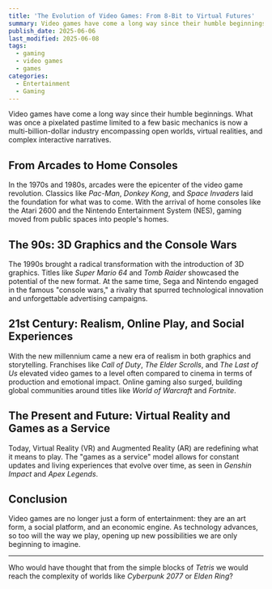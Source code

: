 ```yaml
---
title: 'The Evolution of Video Games: From 8-Bit to Virtual Futures'
summary: Video games have come a long way since their humble beginnings.
publish_date: 2025-06-06
last_modified: 2025-06-08
tags:
  - gaming
  - video games
  - games
categories:
  - Entertainment
  - Gaming
---
```

Video games have come a long way since their humble beginnings. What was once a pixelated pastime limited to a few basic mechanics is now a multi-billion-dollar industry encompassing open worlds, virtual realities, and complex interactive narratives.

## From Arcades to Home Consoles

In the 1970s and 1980s, arcades were the epicenter of the video game revolution. Classics like *Pac-Man*, *Donkey Kong*, and *Space Invaders* laid the foundation for what was to come. With the arrival of home consoles like the Atari 2600 and the Nintendo Entertainment System (NES), gaming moved from public spaces into people's homes.

## The 90s: 3D Graphics and the Console Wars

The 1990s brought a radical transformation with the introduction of 3D graphics. Titles like *Super Mario 64* and *Tomb Raider* showcased the potential of the new format. At the same time, Sega and Nintendo engaged in the famous "console wars," a rivalry that spurred technological innovation and unforgettable advertising campaigns.

## 21st Century: Realism, Online Play, and Social Experiences

With the new millennium came a new era of realism in both graphics and storytelling. Franchises like *Call of Duty*, *The Elder Scrolls*, and *The Last of Us* elevated video games to a level often compared to cinema in terms of production and emotional impact. Online gaming also surged, building global communities around titles like *World of Warcraft* and *Fortnite*.

## The Present and Future: Virtual Reality and Games as a Service

Today, Virtual Reality (VR) and Augmented Reality (AR) are redefining what it means to play. The "games as a service" model allows for constant updates and living experiences that evolve over time, as seen in *Genshin Impact* and *Apex Legends*.

## Conclusion

Video games are no longer just a form of entertainment: they are an art form, a social platform, and an economic engine. As technology advances, so too will the way we play, opening up new possibilities we are only beginning to imagine.

---

Who would have thought that from the simple blocks of *Tetris* we would reach the complexity of worlds like *Cyberpunk 2077* or *Elden Ring*?
